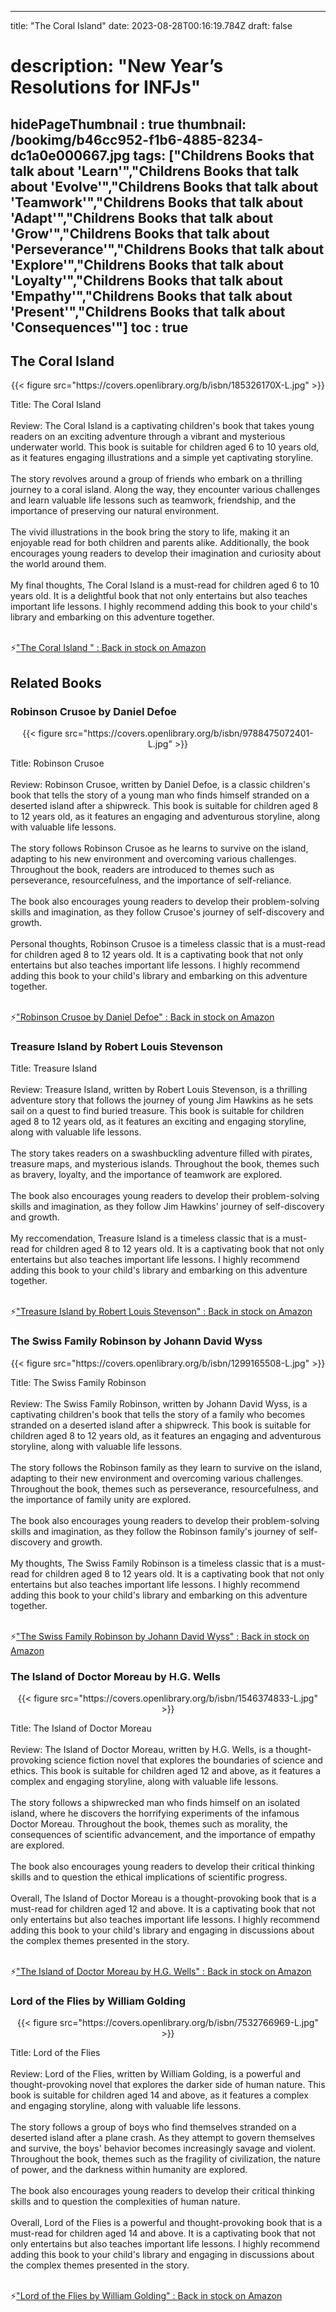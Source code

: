
---
title: "The Coral Island"
date: 2023-08-28T00:16:19.784Z
draft: false
# description: "New Year’s Resolutions for INFJs"
hidePageThumbnail : true
thumbnail: /bookimg/b46cc952-f1b6-4885-8234-dc1a0e000667.jpg
tags: ["Childrens Books that talk about 'Learn'","Childrens Books that talk about 'Evolve'","Childrens Books that talk about 'Teamwork'","Childrens Books that talk about 'Adapt'","Childrens Books that talk about 'Grow'","Childrens Books that talk about 'Perseverance'","Childrens Books that talk about 'Explore'","Childrens Books that talk about 'Loyalty'","Childrens Books that talk about 'Empathy'","Childrens Books that talk about 'Present'","Childrens Books that talk about 'Consequences'"]
toc : true
---
## The Coral Island 

<center>
{{< figure src="https://covers.openlibrary.org/b/isbn/185326170X-L.jpg" >}}
</center>

Title: The Coral Island</br></br>
Review: The Coral Island is a captivating children's book that takes young readers on an exciting adventure through a vibrant and mysterious underwater world. This book is suitable for children aged 6 to 10 years old, as it features engaging illustrations and a simple yet captivating storyline.</br></br>
The story revolves around a group of friends who embark on a thrilling journey to a coral island. Along the way, they encounter various challenges and learn valuable life lessons such as teamwork, friendship, and the importance of preserving our natural environment.</br></br>
The vivid illustrations in the book bring the story to life, making it an enjoyable read for both children and parents alike. Additionally, the book encourages young readers to develop their imagination and curiosity about the world around them.</br></br>
My final thoughts, The Coral Island is a must-read for children aged 6 to 10 years old. It is a delightful book that not only entertains but also teaches important life lessons. I highly recommend adding this book to your child's library and embarking on this adventure together.</br></br>

<p>⚡<a id="aflink" href="https://www.amazon.com/gp/search?ie=UTF8&tag=klayu00-20&linkCode=ur2&linkId=6639bed89a8ad8dd2705e40644eb43d3&camp=1789&creative=9325&index=books&keywords=The Coral Island " class="one" target="_blank" title='"The Coral Island " : Back in stock on Amazon'>"The Coral Island " : Back in stock on Amazon</a></p>

## Related Books
### Robinson Crusoe by Daniel Defoe
<center>
{{< figure src="https://covers.openlibrary.org/b/isbn/9788475072401-L.jpg" >}}
</center>

Title: Robinson Crusoe</br></br>
Review: Robinson Crusoe, written by Daniel Defoe, is a classic children's book that tells the story of a young man who finds himself stranded on a deserted island after a shipwreck. This book is suitable for children aged 8 to 12 years old, as it features an engaging and adventurous storyline, along with valuable life lessons.</br></br>
The story follows Robinson Crusoe as he learns to survive on the island, adapting to his new environment and overcoming various challenges. Throughout the book, readers are introduced to themes such as perseverance, resourcefulness, and the importance of self-reliance.</br></br>
The book also encourages young readers to develop their problem-solving skills and imagination, as they follow Crusoe's journey of self-discovery and growth.</br></br>
Personal thoughts, Robinson Crusoe is a timeless classic that is a must-read for children aged 8 to 12 years old. It is a captivating book that not only entertains but also teaches important life lessons. I highly recommend adding this book to your child's library and embarking on this adventure together.</br></br>

<p>⚡<a id="aflink" href="https://www.amazon.com/gp/search?ie=UTF8&tag=klayu00-20&linkCode=ur2&linkId=6639bed89a8ad8dd2705e40644eb43d3&camp=1789&creative=9325&index=books&keywords=Robinson Crusoe by Daniel Defoe" class="one" target="_blank" title='"Robinson Crusoe by Daniel Defoe" : Back in stock on Amazon'>"Robinson Crusoe by Daniel Defoe" : Back in stock on Amazon</a></p>

### Treasure Island by Robert Louis Stevenson
Title: Treasure Island</br></br>
Review: Treasure Island, written by Robert Louis Stevenson, is a thrilling adventure story that follows the journey of young Jim Hawkins as he sets sail on a quest to find buried treasure. This book is suitable for children aged 8 to 12 years old, as it features an exciting and engaging storyline, along with valuable life lessons.</br></br>
The story takes readers on a swashbuckling adventure filled with pirates, treasure maps, and mysterious islands. Throughout the book, themes such as bravery, loyalty, and the importance of teamwork are explored.</br></br>
The book also encourages young readers to develop their problem-solving skills and imagination, as they follow Jim Hawkins' journey of self-discovery and growth.</br></br>
My reccomendation, Treasure Island is a timeless classic that is a must-read for children aged 8 to 12 years old. It is a captivating book that not only entertains but also teaches important life lessons. I highly recommend adding this book to your child's library and embarking on this adventure together.</br></br>

<p>⚡<a id="aflink" href="https://www.amazon.com/gp/search?ie=UTF8&tag=klayu00-20&linkCode=ur2&linkId=6639bed89a8ad8dd2705e40644eb43d3&camp=1789&creative=9325&index=books&keywords=Treasure Island by Robert Louis Stevenson" class="one" target="_blank" title='"Treasure Island by Robert Louis Stevenson" : Back in stock on Amazon'>"Treasure Island by Robert Louis Stevenson" : Back in stock on Amazon</a></p>

### The Swiss Family Robinson by Johann David Wyss
<center>
{{< figure src="https://covers.openlibrary.org/b/isbn/1299165508-L.jpg" >}}
</center>

Title: The Swiss Family Robinson</br></br>
Review: The Swiss Family Robinson, written by Johann David Wyss, is a captivating children's book that tells the story of a family who becomes stranded on a deserted island after a shipwreck. This book is suitable for children aged 8 to 12 years old, as it features an engaging and adventurous storyline, along with valuable life lessons.</br></br>
The story follows the Robinson family as they learn to survive on the island, adapting to their new environment and overcoming various challenges. Throughout the book, themes such as perseverance, resourcefulness, and the importance of family unity are explored.</br></br>
The book also encourages young readers to develop their problem-solving skills and imagination, as they follow the Robinson family's journey of self-discovery and growth.</br></br>
My thoughts, The Swiss Family Robinson is a timeless classic that is a must-read for children aged 8 to 12 years old. It is a captivating book that not only entertains but also teaches important life lessons. I highly recommend adding this book to your child's library and embarking on this adventure together.</br></br>

<p>⚡<a id="aflink" href="https://www.amazon.com/gp/search?ie=UTF8&tag=klayu00-20&linkCode=ur2&linkId=6639bed89a8ad8dd2705e40644eb43d3&camp=1789&creative=9325&index=books&keywords=The Swiss Family Robinson by Johann David Wyss" class="one" target="_blank" title='"The Swiss Family Robinson by Johann David Wyss" : Back in stock on Amazon'>"The Swiss Family Robinson by Johann David Wyss" : Back in stock on Amazon</a></p>

### The Island of Doctor Moreau by H.G. Wells
<center>
{{< figure src="https://covers.openlibrary.org/b/isbn/1546374833-L.jpg" >}}
</center>

Title: The Island of Doctor Moreau</br></br>
Review: The Island of Doctor Moreau, written by H.G. Wells, is a thought-provoking science fiction novel that explores the boundaries of science and ethics. This book is suitable for children aged 12 and above, as it features a complex and engaging storyline, along with valuable life lessons.</br></br>
The story follows a shipwrecked man who finds himself on an isolated island, where he discovers the horrifying experiments of the infamous Doctor Moreau. Throughout the book, themes such as morality, the consequences of scientific advancement, and the importance of empathy are explored.</br></br>
The book also encourages young readers to develop their critical thinking skills and to question the ethical implications of scientific progress.</br></br>
Overall, The Island of Doctor Moreau is a thought-provoking book that is a must-read for children aged 12 and above. It is a captivating book that not only entertains but also teaches important life lessons. I highly recommend adding this book to your child's library and engaging in discussions about the complex themes presented in the story.</br></br>

<p>⚡<a id="aflink" href="https://www.amazon.com/gp/search?ie=UTF8&tag=klayu00-20&linkCode=ur2&linkId=6639bed89a8ad8dd2705e40644eb43d3&camp=1789&creative=9325&index=books&keywords=The Island of Doctor Moreau by H.G. Wells" class="one" target="_blank" title='"The Island of Doctor Moreau by H.G. Wells" : Back in stock on Amazon'>"The Island of Doctor Moreau by H.G. Wells" : Back in stock on Amazon</a></p>

### Lord of the Flies by William Golding
<center>
{{< figure src="https://covers.openlibrary.org/b/isbn/7532766969-L.jpg" >}}
</center>

Title: Lord of the Flies</br></br>
Review: Lord of the Flies, written by William Golding, is a powerful and thought-provoking novel that explores the darker side of human nature. This book is suitable for children aged 14 and above, as it features a complex and engaging storyline, along with valuable life lessons.</br></br>
The story follows a group of boys who find themselves stranded on a deserted island after a plane crash. As they attempt to govern themselves and survive, the boys' behavior becomes increasingly savage and violent. Throughout the book, themes such as the fragility of civilization, the nature of power, and the darkness within humanity are explored.</br></br>
The book also encourages young readers to develop their critical thinking skills and to question the complexities of human nature.</br></br>
Overall, Lord of the Flies is a powerful and thought-provoking book that is a must-read for children aged 14 and above. It is a captivating book that not only entertains but also teaches important life lessons. I highly recommend adding this book to your child's library and engaging in discussions about the complex themes presented in the story.</br></br>

<p>⚡<a id="aflink" href="https://www.amazon.com/gp/search?ie=UTF8&tag=klayu00-20&linkCode=ur2&linkId=6639bed89a8ad8dd2705e40644eb43d3&camp=1789&creative=9325&index=books&keywords=Lord of the Flies by William Golding" class="one" target="_blank" title='"Lord of the Flies by William Golding" : Back in stock on Amazon'>"Lord of the Flies by William Golding" : Back in stock on Amazon</a></p>
